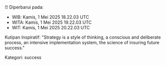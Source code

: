 ⏰ Diperbarui pada:
- WIB: Kamis, 1 Mei 2025 18.22.03 UTC
- WITA: Kamis, 1 Mei 2025 19.22.03 UTC
- WIT: Kamis, 1 Mei 2025 20.22.03 UTC

Kutipan Inspiratif:
"Strategy is a style of thinking, a conscious and deliberate process, an intensive implementation system, the science of insuring future success."


Kategori: success

